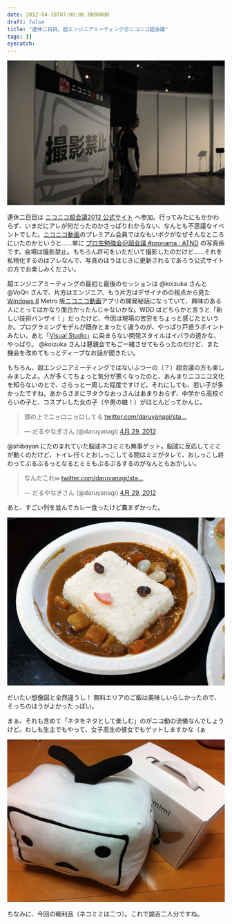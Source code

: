 ```yaml
---
date: 2012-04-30T07:08:00.0000000
draft: false
title: "連休二日目。超エンジニアミーティング＠ニコニコ超会議"
tags: []
eyecatch: 
---
```

<p><img src="20120429122900.jpg" alt="f:id:daruyanagi:20120429122900j:plain" title="f:id:daruyanagi:20120429122900j:plain" class="hatena-fotolife"></p><p>連休二日目は <a href="http://www.chokaigi.jp/">&#x30CB;&#x30B3;&#x30CB;&#x30B3;&#x8D85;&#x4F1A;&#x8B70;2012 &#x516C;&#x5F0F;&#x30B5;&#x30A4;&#x30C8;</a> へ参加。行ってみたにもかかわらず、いまだにアレが何だったのかさっぱりわからない、なんとも不思議なイベントでした。<a class="keyword" href="http://d.hatena.ne.jp/keyword/%A5%CB%A5%B3%A5%CB%A5%B3%C6%B0%B2%E8">ニコニコ動画</a>のプレミアム会員ではなもいボクがなぜそんなところにいたのかというと……単に <a href="http://atnd.org/events/27760">&#x30D7;&#x30ED;&#x751F;&#x52C9;&#x5F37;&#x4F1A;&#xFF20;&#x8D85;&#x4F1A;&#x8B70; #pronama : ATND</a> の写真係です。会場は撮影禁止。もちろん許可をいただいて撮影したのだけど……それを私物化するのはアレなんで、写真のほうはじきに更新されるであろう公式サイトの方でお楽しみください。</p><p>超エンジニアミーティングの最初と最後のセッションは @koizuka さんと @VoQn さんで、片方はエンジニア、もう片方はデザイナのの視点から見た <a class="keyword" href="http://d.hatena.ne.jp/keyword/Windows%208">Windows 8</a> Metro 版<a class="keyword" href="http://d.hatena.ne.jp/keyword/%A5%CB%A5%B3%A5%CB%A5%B3%C6%B0%B2%E8">ニコニコ動画</a>アプリの開発秘話になっていて、興味のある人にとってはかなり面白かったんじゃないかな。WDD はどちらかと言うと「新しい技術バンザイ！」だったけど、今回は現場の苦労をちょっと感じたというか。プログラミングモデルが既存とまったく違うのが、やっぱり戸惑うポイントみたい。あと「<a class="keyword" href="http://d.hatena.ne.jp/keyword/Visual%20Studio">Visual Studio</a>」に染まらない開発スタイルはイバラの道かな、やっぱり。 @koizuka さんは懇親会でもご一緒させてもらったのだけど、また機会を改めてもっとディープなお話が聞きたい。</p><p>もちろん、超エンジニアミーティングではないふつーの（？）超会議の方も楽しみましたよ。人が多くてちょっと気分が悪くなったのと、あんまりニコニコ文化を知らないのとで、さらっと一周した程度ですけど。それにしても、若い子が多かったですね。あからさまにヲタクなおっさんはあまりおらず、中学から高校ぐらいの子と、コスプレした女の子（や男の娘！）がほとんどってかんじ。</p><p><blockquote class="twitter-tweet" lang="ja"><p>頭の上でニョロニョロしてる <a href="http://t.co/HEvAzq33" title="http://twitter.com/daruyanagi/status/196454270520926209/photo/1">twitter.com/daruyanagi/sta…</a></p>&mdash; だるやなぎさん (@daruyanagi) <a href="https://twitter.com/daruyanagi/status/196454270520926209" data-datetime="2012-04-29T04:22:03+00:00">4月 29, 2012</a></blockquote><script src="//platform.twitter.com/widgets.js" charset="utf-8"></script></p><p>@shibayan にたのまれていた脳波ネコミミも無事ゲット。脳波に反応してミミが動くのだけど、トイレ行くとおしっこしてる間はミミがタレて、おしっこし終わってぶるぶるっとなるとミミもぷるぷるするのがなんともおかしい。</p><p><blockquote class="twitter-tweet" lang="ja"><p>なんだこれw <a href="http://t.co/1KOcwOgM" title="http://twitter.com/daruyanagi/status/196466131505127424/photo/1">twitter.com/daruyanagi/sta…</a></p>&mdash; だるやなぎさん (@daruyanagi) <a href="https://twitter.com/daruyanagi/status/196466131505127424" data-datetime="2012-04-29T05:09:11+00:00">4月 29, 2012</a></blockquote><script src="//platform.twitter.com/widgets.js" charset="utf-8"></script></p><p>あと、すごい列を並んでカレー食ったけど糞まずかった。</p><p><img src="20120430065502.jpg" alt="f:id:daruyanagi:20120430065502j:plain" title="f:id:daruyanagi:20120430065502j:plain" class="hatena-fotolife"></p><p>だいたい想像図と全然違うし！ 無料エリアのご飯は美味しいらしかったので、そっちのほうがよかったっぽい。</p><p>まぁ、それも含めて「ネタをネタとして楽しむ」のがニコ動の流儀なんでしょうけど。わしも生主でもやって、女子高生の彼女でもゲットしますかな（ぁ</p><p><img src="20120430063949.jpg" alt="f:id:daruyanagi:20120430063949j:plain" title="f:id:daruyanagi:20120430063949j:plain" class="hatena-fotolife"></p><p>ちなみに、今回の戦利品（ネコミミは二つ）。これで諭吉二人分ですね。</p>

